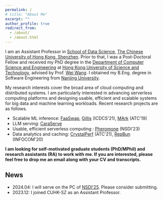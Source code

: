 ```yaml
---
permalink: /
# title: "About Me"
excerpt: ""
author_profile: true
redirect_from: 
  - /about/
  - /about.html
---
```


<!-- ## About me -->

I am an Assistant Professor in [School of Data Science](https://sds.cuhk.edu.cn/en), [The Chinese University of Hong Kong, Shenzhen](https://www.cuhk.edu.cn/en). Prior to that, I was a Post-Doctoral Fellow and received my PhD degree in the [Department of Computer Science and Engineering](https://www.cse.ust.hk) at [Hong Kong University of Science and Technology](http://www.ust.hk), advised by Prof. [Wei Wang](http://www.cse.ust.hk/~weiwa/). I obtained my B.Eng. degree in Software Engineering from [Nanjing University](https://www.nju.edu.cn).

My research interests cover the broad area of cloud computing and distributed systems. I am particularly interested in advancing serverless computing platforms and designing usable, efficient and scalable systems for big data and machine learning workloads. Recent research projects are as follows.

- Scalable ML inference: [FaaSwap](https://arxiv.org/abs/2306.03622), [Gillis](../files/gillis-icdcs21.pdf) (ICDCS'21), [MArk](../files/mark-atc19.pdf) (ATC'19)
- LLM serving: [CaraServe](https://arxiv.org/abs/2401.11240)
- Usable, efficient serverless computing : [Pheromone](../files/pheromone-nsdi23.pdf) (NSDI'23)
- Data analytics and caching: [CrystalPerf](../files/crystalperf-atc21.pdf) (ATC'21), [RepBun](../files/repbun-infocom20.pdf) (INFOCOM'20)

<!-- My current research focuses on building **next-generation serverless computing platforms** that are usable and generally applicable, and developing efficient and scalable **big data and machine learning systems** in the cloud. -->



**I am looking for self-motivated graduate students (PhD/MPhil) and research assistants (RA) to work with me. If you are interested, please feel free to drop me an email along with your CV and transcripts.**


<!-- [**Curriculum vitae**](./files/CV_Minchen.pdf). -->

## News

- 2024.04: I will serve on the PC of [NSDI'25](https://www.usenix.org/conference/nsdi25). Please consider submitting.
- 2023.12: I joined CUHK-SZ as an Assistant Professor.

